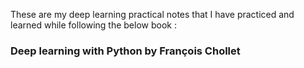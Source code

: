  These are my deep learning practical notes that I have practiced and learned while following the below book :
 ### Deep learning with Python by François Chollet
